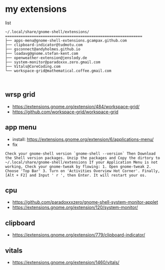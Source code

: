 # my extensions

list

```
~/.local/share/gnome-shell/extensions/
==============================================================
├── apps-menu@gnome-shell-extensions.gcampax.github.com
├── clipboard-indicator@tudmotu.com
├── gsconnect@andyholmes.github.io
├── loadavg@gnome.stefan-kent.com
├── openweather-extension@jenslody.de
├── system-monitor@paradoxxx.zero.gmail.com
├── Vitals@CoreCoding.com
└── workspace-grid@mathematical.coffee.gmail.com



```


## wrsp grid

* https://extensions.gnome.org/extension/484/workspace-grid/
* https://github.com/workspace-grid/workspace-grid


## app menu
* install: https://extensions.gnome.org/extension/6/applications-menu/
* fix

```
Check your gnome-shell version `gnome-shell --version` Then Download the Shell version packages. Unzip the packages and Copy the dirtory to ~/.local/share/gnome-shell/extensions If your Application Menu is not working, Check your gnome-tweak by flowing: 1. Open gnome-tweak 2. Choose 'Top Bar' 3. Turn on 'Activities Overview Hot Corner'. Finally, [Alt + F2] and Input ' r ', then Enter. It will restart your os.
```


## cpu

* https://github.com/paradoxxxzero/gnome-shell-system-monitor-applet
* https://extensions.gnome.org/extension/120/system-monitor/

## clipboard
* https://extensions.gnome.org/extension/779/clipboard-indicator/


## vitals
* https://extensions.gnome.org/extension/1460/vitals/
